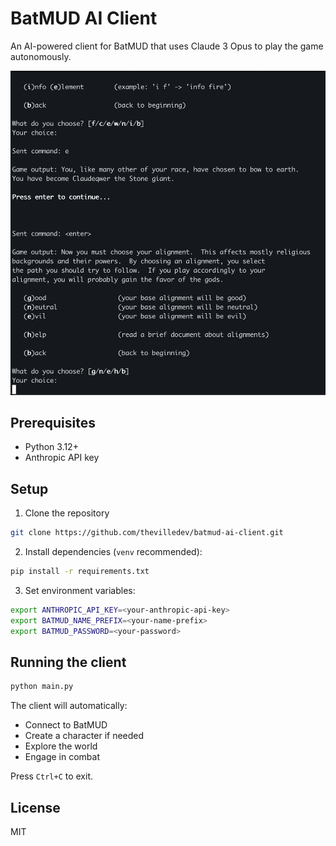 # BatMUD AI Client

An AI-powered client for BatMUD that uses Claude 3 Opus to play the game autonomously.

![batmud-ai-client](images/bat.png)

## Prerequisites

- Python 3.12+
- Anthropic API key

## Setup

1. Clone the repository

```bash
git clone https://github.com/thevilledev/batmud-ai-client.git
```

2. Install dependencies (`venv` recommended):

```bash
pip install -r requirements.txt
```

3. Set environment variables:

```bash
export ANTHROPIC_API_KEY=<your-anthropic-api-key>
export BATMUD_NAME_PREFIX=<your-name-prefix>
export BATMUD_PASSWORD=<your-password>
```

## Running the client

```bash
python main.py
```

The client will automatically:
- Connect to BatMUD
- Create a character if needed
- Explore the world
- Engage in combat

Press `Ctrl+C` to exit.

## License

MIT
